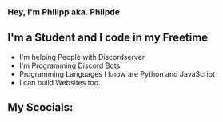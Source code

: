 ### Hey, I'm Philipp aka. Phlipde

## I'm a Student and I code in my Freetime
- I'm helping People with Discordserver
- I'm Programming Discord Bots
- Programming Languages I know are Python and JavaScript
- I can build Websites too.

## My Scocials:
